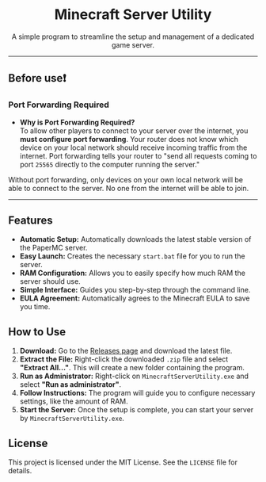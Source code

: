 <h1 align="center">Minecraft Server Utility</h1>

<p align="center">A simple program to streamline the setup and management of a dedicated game server.</p>

<hr>
  
## Before use❗

### Port Forwarding Required

- **Why is Port Forwarding Required?**  
   To allow other players to connect to your server over the internet, you **must configure port forwarding**. Your router does not know which device on your local network should receive incoming traffic from the internet. Port forwarding tells your router to "send all requests coming to port `25565` directly to the computer running the server."

Without port forwarding, only devices on your own local network will be able to connect to the server. No one from the internet will be able to join.

---

## Features

- **Automatic Setup:** Automatically downloads the latest stable version of the PaperMC server.
- **Easy Launch:** Creates the necessary `start.bat` file for you to run the server.
- **RAM Configuration:** Allows you to easily specify how much RAM the server should use.
- **Simple Interface:** Guides you step-by-step through the command line.
- **EULA Agreement:** Automatically agrees to the Minecraft EULA to save you time.


## How to Use

1.  **Download:** Go to the [Releases page](https://github.com/popissko/Minecraft-Server-Utility/releases) and download the latest file.
2.  **Extract the File:** Right-click the downloaded `.zip` file and select **"Extract All..."**. This will create a new folder containing the program.
3.  **Run as Administrator:** Right-click on `MinecraftServerUtility.exe` and select **"Run as administrator"**.
4.  **Follow Instructions:** The program will guide you to configure necessary settings, like the amount of RAM.
5.  **Start the Server:** Once the setup is complete, you can start your server by `MinecraftServerUtility.exe`.

## License

This project is licensed under the MIT License. See the `LICENSE` file for details.
